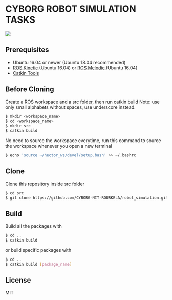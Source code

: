 # CYBORG ROBOT SIMULATION TASKS
![](./images/logo3.jpg)

## Prerequisites
- Ubuntu 16.04 or newer (Ubuntu 18.04 recommended)
- [ROS Kinetic ](http://wiki.ros.org/kinetic/Installation/Ubuntu) (Ubuntu 16.04) or [ROS Melodic ](http://wiki.ros.org/melodic/Installation/Ubuntu) (Ubuntu 16.04)
- [Catkin Tools](https://catkin-tools.readthedocs.io/en/latest/installing.html)

## Before Cloning

Create a ROS workspace and a src folder, then run catkin build
Note: use only small alphabets without spaces, use underscore instead.
```sh
$ mkdir <workspace_name>
$ cd <workspace_name>
$ mkdir src
$ catkin build
```
No need to source the workspace everytime, run this command to source the workspace whenever you open a new terminal
```sh
$ echo 'source ~/hector_ws/devel/setup.bash' >> ~/.bashrc
```
## Clone
Clone this repository inside src folder
```sh
$ cd src
$ git clone https://github.com/CYBORG-NIT-ROURKELA/robot_simulation.git
```

## Build
Build all the packages with
```sh
$ cd ..
$ catkin build
```
or build specific packages with
```sh
$ cd ..
$ catkin build [package_name]
```

License
----

MIT

